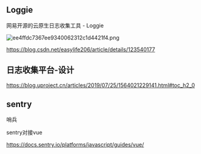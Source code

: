 ## Loggie

网易开源的云原生日志收集工具 - Loggie

![ee4ffdc7367ee9340062312c1d4421f4.png](https://img-blog.csdnimg.cn/img_convert/ee4ffdc7367ee9340062312c1d4421f4.png)

https://blog.csdn.net/easylife206/article/details/123540177

## 日志收集平台-设计

https://blog.uproject.cn/articles/2019/07/25/1564021229141.html#toc_h2_0

## sentry

哨兵

sentry对接vue

https://docs.sentry.io/platforms/javascript/guides/vue/
